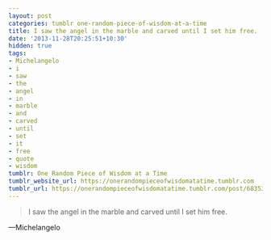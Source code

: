 ```yaml
---
layout: post
categories: tumblr one-random-piece-of-wisdom-at-a-time
title: I saw the angel in the marble and carved until I set him free.
date: '2013-11-28T20:25:51+10:30'
hidden: true
tags:
- Michelangelo
- i
- saw
- the
- angel
- in
- marble
- and
- carved
- until
- set
- it
- free
- quote
- wisdom
tumblr: One Random Piece of Wisdom at a Time
tumblr_website_url: https://onerandompieceofwisdomatatime.tumblr.com
tumblr_url: https://onerandompieceofwisdomatatime.tumblr.com/post/68353376041/i-saw-the-angel-in-the-marble-and-carved-until-i
---
```

> I saw the angel in the marble and carved until I set him free.

—Michelangelo
